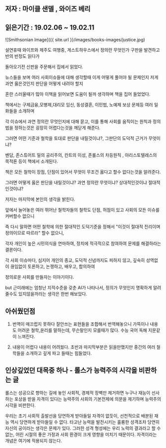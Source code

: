 ## 저자 : 마이클 샌델 , 와이즈 베리

## 읽은기간 : 19.02.06 ~ 19.02.11

![Smithsonian Image]({{ site.url }}/images/books-images/justice.jpg)

설연휴때 와이프와 제주도 여행중, 게스트하우스에서 정의란 무엇인가 구판을 발견하고 반의 반정도 읽다가

돌아오기전 신판을 주문해서 집에서 읽었다.

뉴스들을 보며 여러 사회이슈들에 대해 생각할때 이게 어떻게 풀어야 될 문제인지 저게 과연 옳은것인지 판단을 어떻게 내려야 할지

혼란 스러울때가 많아 이책을 읽어보면 도움이 될까 생각하며 책을 집어 들었었다.

책에서는 구제금융,모병제,대리모 임신, 동성결혼, 이민법, 노예제 보상 문제등 여러 일화들을 소개하며

각 이슈에서 과연 정의란 무엇인지에 대해 묻고, 이를 통해 사회를 움직이는 원칙과 정의 법을 정하는것은 굉장히 어렵다는것을 깨닫게 해준다.

그러면 어떤 기준과 철학을 토대로 판단을 내릴것이냐?, 그판단의 도덕적 근거가 무엇이냐?

벤담, 존스튜어트 밀의 공리주의, 칸트의 이성, 존롤스의 차등원칙 , 아리스토텔레스의 목적론 등이 책에서 소개된다.

책은 모든 철학이 장점, 단점이 있어서 무엇이 무조건 옳다고 할수 없다는것을 알려준다.

그러면 어떻게 옳은 판단을 내릴것이냐? 과연 정의란 무엇이냐? 상대적인것이냐 절대적인것이냐?

저자는 마지막에 본인의 생각을 밝힌다.

앞에서 늘어놓은 여러 뛰어난 철학자들의 철학도 단점, 허점이 있고 사회의 모든 이슈를 커버할수 없으니

즉 다시 말하면 어떤 철학에 의한 절대적인 도덕기준을 정해서 "이것이 절대적 진리이며 정의이므로 따르라" 할수 없으니,

각자 개인이 높은 시민의식을 연마하여, 정치에 적극적으로 참여하여 문제를 해결하라는 결론이다.

각 사회 이슈마다, 심지어 개인의 종교, 도덕적 신념까지도 피하지 않고, 깊숙히 성역없이 끊임없이 토론하고, 논쟁하고, 배우고, 합의하여

정의로운 사회를 만들자는 이야기이다.

but 근미래에는 엄청난 지적수준을 갖춘 AI가 나타나서, 정의가 무엇인지 명확하게 알려줄수도 있지않을까라는 생각은 한번 해보았다.


## 아쉬웠던점
1. 번역이 매끄럽지 못하다
잘안쓰는 표현들을 조합해서 번역해놓으니 가뜩이나 내용도 어려운 철학,윤리를 말하는데, 무슨말인지 모를때가 많다. 수능 국어 독해 지문같이 느껴진다.

2. 내용이 어렵다
내용이 어려웠다. 초반과 마지막부분은 읽을만했지만 중간의 여러 철학들을 소개하고 깊게 파고 들때는 힘들었다.

## 인상깊었던 대목중 하나 -  롤스가 능력주의 시각을 비판하는 글
 롤스는 성공으로 향하는 길에 놓인 사회적, 경제적 장벽만 제거하면 누구나 재능이 선사하는 포상을 받을 자격이 있다는 능력주의 사회의
 기본전제에 의문을 제기하며 능력주의 시각을 비판한다.

 우리는 초기 사회적 출발선을 당연하게 받아들일 자격이 없듯이, 선천적으로 배분된 재능 역시 당연하게 받아들일 수 없다.
 타고난 능력을 발전시키는 훌륭한 성격조차 당연히 자신의 공이라는 생각은 문제가 있다. 그러한 성격 형성에는 우리 노력의 결과라고 할 수 없는,
 어린 시절의 좋은 가정과 사회 환경이 크게 영향을 미치기 때문이다. 자격이라는 개념은 여기에 적용되지 않는다.
